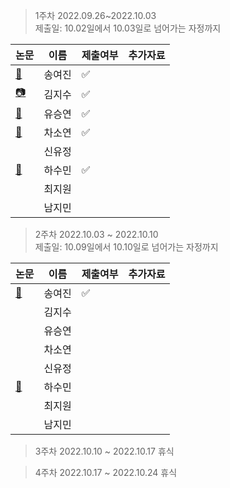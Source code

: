 > 1주차 2022.09.26~2022.10.03  
> 제출일: 10.02일에서 10.03일로 넘어가는 자정까지  

논문|이름|제출여부|추가자료  
|------|---|---|---|
|[:book:](https://github.com/GDSC-Ewha-4th/Study-paperReview/files/9662201/NIPS-2012-imagenet-classification-with-deep-convolutional-neural-networks-Paper.pdf)|송여진|:white_check_mark:|
|[📷](https://dl.acm.org/doi/pdf/10.1145/3065386)|김지수|:white_check_mark:|
|[:book:](https://www.cv-foundation.org/openaccess/content_cvpr_2015/papers/Szegedy_Going_Deeper_With_2015_CVPR_paper.pdf)|유승연|:white_check_mark:|
|[:book:](http://www.cs.toronto.edu/~hinton/absps/NatureDeepReview.pdf)|차소연|:white_check_mark:|
||신유정||
|[:book:](https://vita.had.co.nz/papers/tidy-data.pdf)|하수민|:white_check_mark:|
||최지원||
||남지민||


> 2주차 2022.10.03 ~ 2022.10.10  
> 제출일: 10.09일에서 10.10일로 넘어가는 자정까지 

논문|이름|제출여부|추가자료  
|------|---|---|---|
|[:book:](https://www.biorxiv.org/content/10.1101/2021.04.30.442096v1.full.pdf)|송여진|:white_check_mark:|
||김지수||
||유승연||
||차소연||
||신유정||
|[:book:](https://events.ccc.de/congress/2004/fahrplan/files/105-machine-learning-paper.pdf)|하수민||
||최지원||
||남지민||

> 3주차 2022.10.10 ~ 2022.10.17 
> 휴식


> 4주차 2022.10.17 ~ 2022.10.24
> 휴식
